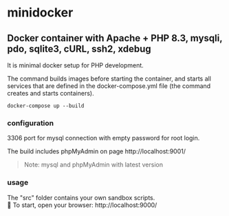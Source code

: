 # minidocker
## Docker container with Apache + PHP 8.3, mysqli, pdo, sqlite3, cURL, ssh2, xdebug


It is minimal docker setup for PHP development.

The command builds images before starting the container, and starts all services that are defined in the docker-compose.yml file (the command creates and starts containers).

```
docker-compose up --build
```

### configuration
3306 port for mysql connection with empty password for root login.

The build includes phpMyAdmin on page http://localhost:9001/

> Note: mysql and phpMyAdmin with latest version

### usage
The "src" folder contains your own sandbox scripts.  
🚀 To start, open your browser: http://localhost:9000/
 
